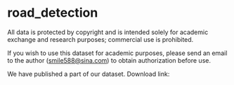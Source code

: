 # road_detection


All data is protected by copyright and is intended solely for academic exchange and research purposes; commercial use is prohibited.   

If you wish to use this dataset for academic purposes, please send an email to the author (smile588@sina.com) to obtain authorization before use.  


We have published a part of our dataset. Download link:
